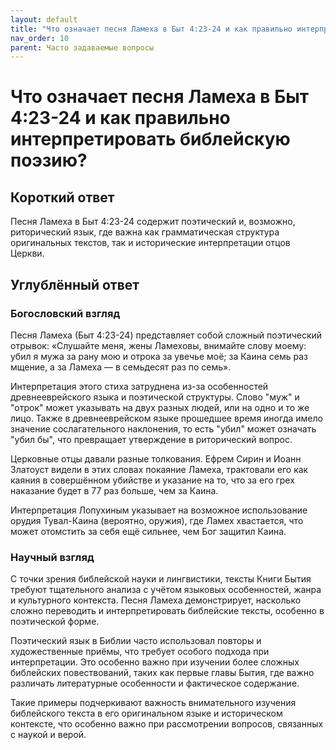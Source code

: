 ```yaml
---
layout: default
title: "Что означает песня Ламеха в Быт 4:23-24 и как правильно интерпретировать библейскую поэзию?"
nav_order: 10
parent: Часто задаваемые вопросы
---
```


# Что означает песня Ламеха в Быт 4:23-24 и как правильно интерпретировать библейскую поэзию?

## Короткий ответ

Песня Ламеха в Быт 4:23-24 содержит поэтический и, возможно, риторический язык, где важна как грамматическая структура оригинальных текстов, так и исторические интерпретации отцов Церкви.

## Углублённый ответ

### Богословский взгляд

Песня Ламеха (Быт 4:23-24) представляет собой сложный поэтический отрывок: «Слушайте меня, жены Ламеховы, внимайте слову моему: убил я мужа за рану мою и отрока за увечье моё; за Каина семь раз мщение, а за Ламеха — в семьдесят раз по семь».

Интерпретация этого стиха затруднена из-за особенностей древнееврейского языка и поэтической структуры. Слово "муж" и "отрок" может указывать на двух разных людей, или на одно и то же лицо. Также в древнееврейском языке прошедшее время иногда имело значение сослагательного наклонения, то есть "убил" может означать "убил бы", что превращает утверждение в риторический вопрос.

Церковные отцы давали разные толкования. Ефрем Сирин и Иоанн Златоуст видели в этих словах покаяние Ламеха, трактовали его как каяния в совершённом убийстве и указание на то, что за его грех наказание будет в 77 раз больше, чем за Каина.

Интерпретация Лопухиным указывает на возможное использование орудия Тувал-Каина (вероятно, оружия), где Ламех хвастается, что может отомстить за себя ещё сильнее, чем Бог защитил Каина.

### Научный взгляд

С точки зрения библейской науки и лингвистики, тексты Книги Бытия требуют тщательного анализа с учётом языковых особенностей, жанра и культурного контекста. Песня Ламеха демонстрирует, насколько сложно переводить и интерпретировать библейские тексты, особенно в поэтической форме. 

Поэтический язык в Библии часто использовал повторы и художественные приёмы, что требует особого подхода при интерпретации. Это особенно важно при изучении более сложных библейских повествований, таких как первые главы Бытия, где важно различать литературные особенности и фактическое содержание.

Такие примеры подчеркивают важность внимательного изучения библейского текста в его оригинальном языке и историческом контексте, что особенно важно при рассмотрении вопросов, связанных с наукой и верой.